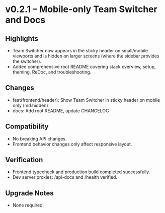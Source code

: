 # v0.2.1 – Mobile-only Team Switcher and Docs

## Highlights
- Team Switcher now appears in the sticky header on small/mobile viewports and is hidden on larger screens (where the sidebar provides the switcher).
- Added comprehensive root README covering stack overview, setup, theming, ReDoc, and troubleshooting.

## Changes
- feat(frontend/header): Show Team Switcher in sticky header on mobile only (md:hidden)
- docs: Add root README, update CHANGELOG

## Compatibility
- No breaking API changes.
- Frontend behavior changes only affect responsive layout.

## Verification
- Frontend typecheck and production build completed successfully.
- Dev server proxies: /api-docs and /health verified.

## Upgrade Notes
- None required.
